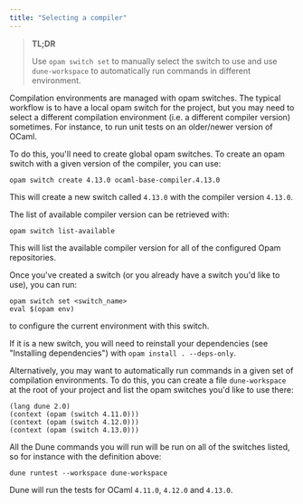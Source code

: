 ```yaml
---
title: "Selecting a compiler"
---
```


> **TL;DR**
> 
> Use `opam switch set` to manually select the switch to use and use `dune-workspace` to automatically run commands in different environment.

Compilation environments are managed with opam switches. The typical workflow is to have a local opam switch for the project, but you may need to select a different compilation environment (i.e. a different compiler version) sometimes. For instance, to run unit tests on an older/newer version of OCaml.

To do this, you'll need to create global opam switches. To create an opam switch with a given version of the compiler, you can use:

```
opam switch create 4.13.0 ocaml-base-compiler.4.13.0
```

This will create a new switch called `4.13.0` with the compiler version `4.13.0`.

The list of available compiler version can be retrieved with:

```
opam switch list-available
```

This will list the available compiler version for all of the configured Opam repositories.

Once you've created a switch (or you already have a switch you'd like to use), you can run:

```
opam switch set <switch_name>
eval $(opam env)
```

to configure the current environment with this switch.

If it is a new switch, you will need to reinstall your dependencies (see "Installing dependencies") with `opam install . --deps-only`.

Alternatively, you may want to automatically run commands in a given set of compilation environments. To do this, you can create a file `dune-workspace` at the root of your project and list the opam switches you'd like to use there:


```
(lang dune 2.0)
(context (opam (switch 4.11.0)))
(context (opam (switch 4.12.0)))
(context (opam (switch 4.13.0)))
```

All the Dune commands you will run will be run on all of the switches listed, so for instance with the definition above:

```
dune runtest --workspace dune-workspace
```

Dune will run the tests for OCaml `4.11.0`, `4.12.0` and `4.13.0`.
